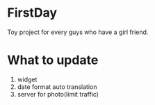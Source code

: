 # FirstDay
Toy project for every guys who have a girl friend.

# What to update
1. widget
2. date format auto translation
3. server for photo(limit traffic) 
